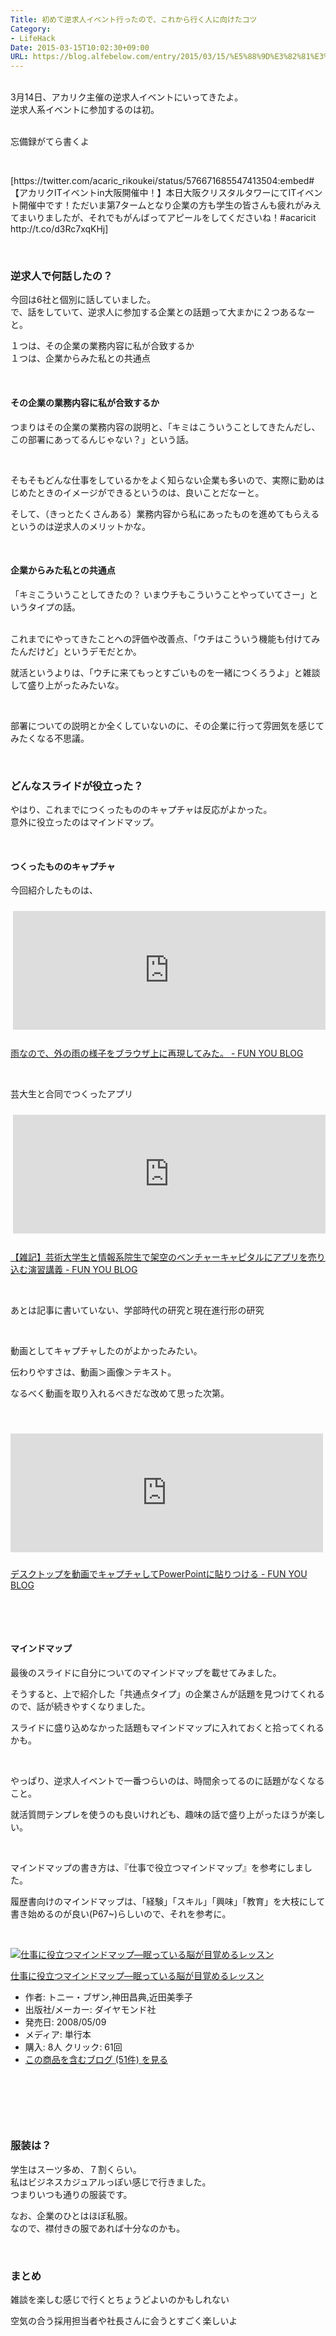 ```yaml
---
Title: 初めて逆求人イベント行ったので、これから行く人に向けたコツ
Category:
- LifeHack
Date: 2015-03-15T10:02:30+09:00
URL: https://blog.alfebelow.com/entry/2015/03/15/%E5%88%9D%E3%82%81%E3%81%A6%E9%80%86%E6%B1%82%E4%BA%BA%E3%82%A4%E3%83%99%E3%83%B3%E3%83%88%E8%A1%8C%E3%81%A3%E3%81%9F%E3%81%AE%E3%81%A7%E3%80%81%E3%81%93%E3%82%8C%E3%81%8B%E3%82%89%E8%A1%8C%E3%81%8F%E4%BA%BA
---
```


<p><br />3月14日、アカリク主催の逆求人イベントにいってきたよ。<br />逆求人系イベントに参加するのは初。</p>
<p><br />忘備録がてら書くよ</p>
<p> </p>
<p>[https://twitter.com/acaric_rikoukei/status/576671685547413504:embed#【アカリクITイベントin大阪開催中！】本日大阪クリスタルタワーにてITイベント開催中です！ただいま第7タームとなり企業の方も学生の皆さんも疲れがみえてまいりましたが、それでもがんばってアピールをしてくださいね！#acaricit http://t.co/d3Rc7xqKHj]</p>
<p><!-- more --></p>
<p> </p>

### 逆求人で何話したの？

<p>今回は6社と個別に話していました。<br />で、話をしていて、逆求人に参加する企業との話題って大まかに２つあるなーと。</p>
<p>１つは、その企業の業務内容に私が合致するか<br />１つは、企業からみた私との共通点</p>
<p> </p>
<h4>その企業の業務内容に私が合致するか</h4>
<p>つまりはその企業の業務内容の説明と、「キミはこういうことしてきたんだし、この部署にあってるんじゃない？」という話。</p>
<p> </p>
<p>そもそもどんな仕事をしているかをよく知らない企業も多いので、実際に勤めはじめたときのイメージができるというのは、良いことだなーと。</p>
<p>そして、（きっとたくさんある）業務内容から私にあったものを進めてもらえるというのは逆求人のメリットかな。</p>
<p> </p>
<h4>企業からみた私との共通点</h4>
<p>「キミこういうことしてきたの？ いまウチもこういうことやっていてさー」というタイプの話。</p>
<p><br />これまでにやってきたことへの評価や改善点、「ウチはこういう機能も付けてみたんだけど」というデモだとか。</p>
<p>就活というよりは、「ウチに来てもっとすごいものを一緒につくろうよ」と雑談して盛り上がったみたいな。</p>
<p> </p>
<p>部署についての説明とか全くしていないのに、その企業に行って雰囲気を感じてみたくなる不思議。</p>
<p> </p>

### どんなスライドが役立った？

<p>やはり、これまでにつくったもののキャプチャは反応がよかった。<br />意外に役立ったのはマインドマップ。</p>
<p> </p>
<h4>つくったもののキャプチャ</h4>
<p>今回紹介したものは、</p>
<p> <iframe class="embed-card embed-blogcard" style="width: 100%; height: 190px; max-width: 500px; margin: 10px 0px;" title="雨なので、外の雨の様子をブラウザ上に再現してみた。 - FUN YOU BLOG" src="http://alfe.hateblo.jp/embed/2014/03/30/%E9%9B%A8%E3%81%AA%E3%81%AE%E3%81%A7%E3%80%81%E5%A4%96%E3%81%AE%E9%9B%A8%E3%81%AE%E6%A7%98%E5%AD%90%E3%82%92%E3%83%96%E3%83%A9%E3%82%A6%E3%82%B6%E4%B8%8A%E3%81%AB%E5%86%8D%E7%8F%BE%E3%81%97%E3%81%A6%E3%81%BF" frameborder="0" scrolling="no"></iframe></p>
<p><a href="http://alfe.hateblo.jp/entry/2014/03/30/%E9%9B%A8%E3%81%AA%E3%81%AE%E3%81%A7%E3%80%81%E5%A4%96%E3%81%AE%E9%9B%A8%E3%81%AE%E6%A7%98%E5%AD%90%E3%82%92%E3%83%96%E3%83%A9%E3%82%A6%E3%82%B6%E4%B8%8A%E3%81%AB%E5%86%8D%E7%8F%BE%E3%81%97%E3%81%A6%E3%81%BF">雨なので、外の雨の様子をブラウザ上に再現してみた。 - FUN YOU BLOG</a></p>
<p> </p>
<p>芸大生と合同でつくったアプリ</p>
<p> <iframe class="embed-card embed-blogcard" style="width: 100%; height: 190px; max-width: 500px; margin: 10px 0px;" title="【雑記】芸術大学生と情報系院生で架空のベンチャーキャピタルにアプリを売り込む演習講義 - FUN YOU BLOG" src="http://alfe.hateblo.jp/embed/2014/12/22/%E8%8A%B8%E8%A1%93%E5%A4%A7%E5%AD%A6%E7%94%9F%E3%81%A8%E6%83%85%E5%A0%B1%E7%B3%BB%E9%99%A2%E7%94%9F%E3%81%A7%E6%9E%B6%E7%A9%BA%E3%81%AE%E3%83%99%E3%83%B3%E3%83%81%E3%83%A3%E3%83%BC%E3%82%AD%E3%83%A3%E3%83%94" frameborder="0" scrolling="no"></iframe></p>
<p><a href="http://alfe.hateblo.jp/entry/2014/12/22/%E8%8A%B8%E8%A1%93%E5%A4%A7%E5%AD%A6%E7%94%9F%E3%81%A8%E6%83%85%E5%A0%B1%E7%B3%BB%E9%99%A2%E7%94%9F%E3%81%A7%E6%9E%B6%E7%A9%BA%E3%81%AE%E3%83%99%E3%83%B3%E3%83%81%E3%83%A3%E3%83%BC%E3%82%AD%E3%83%A3%E3%83%94">【雑記】芸術大学生と情報系院生で架空のベンチャーキャピタルにアプリを売り込む演習講義 - FUN YOU BLOG</a> </p>
<p> </p>
<p>あとは記事に書いていない、学部時代の研究と現在進行形の研究</p>
<p> </p>
<p>動画としてキャプチャしたのがよかったみたい。</p>
<p>伝わりやすさは、動画＞画像＞テキスト。</p>
<p>なるべく動画を取り入れるべきだな改めて思った次第。</p>
<p> </p>
<p><iframe class="embed-card embed-blogcard" style="width: 100%; height: 190px; max-width: 500px; margin: 10px 0px;" title="デスクトップを動画でキャプチャしてPowerPointに貼りつける - FUN YOU BLOG" src="http://alfe.hateblo.jp/embed/2015/01/12/%E3%83%87%E3%82%B9%E3%82%AF%E3%83%88%E3%83%83%E3%83%97%E3%82%92%E5%8B%95%E7%94%BB%E3%81%A7%E3%82%AD%E3%83%A3%E3%83%97%E3%83%81%E3%83%A3%E3%81%97%E3%81%A6PowerPoint%E3%81%AB%E8%B2%BC%E3%82%8A%E3%81%A4%E3%81%91" frameborder="0" scrolling="no">&lt;a href="http://alfe.hateblo.jp/entry/2015/01/12/%E3%83%87%E3%82%B9%E3%82%AF%E3%83%88%E3%83%83%E3%83%97%E3%82%92%E5%8B%95%E7%94%BB%E3%81%A7%E3%82%AD%E3%83%A3%E3%83%97%E3%83%81%E3%83%A3%E3%81%97%E3%81%A6PowerPoint%E3%81%AB%E8%B2%BC%E3%82%8A%E3%81%A4%E3%81%91" data-mce-href="http://alfe.hateblo.jp/entry/2015/01/12/%E3%83%87%E3%82%B9%E3%82%AF%E3%83%88%E3%83%83%E3%83%97%E3%82%92%E5%8B%95%E7%94%BB%E3%81%A7%E3%82%AD%E3%83%A3%E3%83%97%E3%83%81%E3%83%A3%E3%81%97%E3%81%A6PowerPoint%E3%81%AB%E8%B2%BC%E3%82%8A%E3%81%A4%E3%81%91"&gt;デスクトップを動画でキャプチャしてPowerPointに貼りつける - FUN YOU BLOG&lt;/a&gt;</iframe></p>
<p><a href="http://alfe.hateblo.jp/entry/2015/01/12/%E3%83%87%E3%82%B9%E3%82%AF%E3%83%88%E3%83%83%E3%83%97%E3%82%92%E5%8B%95%E7%94%BB%E3%81%A7%E3%82%AD%E3%83%A3%E3%83%97%E3%83%81%E3%83%A3%E3%81%97%E3%81%A6PowerPoint%E3%81%AB%E8%B2%BC%E3%82%8A%E3%81%A4%E3%81%91">デスクトップを動画でキャプチャしてPowerPointに貼りつける - FUN YOU BLOG</a></p>
<p> </p>
<p> </p>
<h4>マインドマップ</h4>
<p>最後のスライドに自分についてのマインドマップを載せてみました。</p>
<p>そうすると、上で紹介した「共通点タイプ」の企業さんが話題を見つけてくれるので、話が続きやすくなりました。</p>
<p>スライドに盛り込めなかった話題もマインドマップに入れておくと拾ってくれるかも。</p>
<p> </p>
<p>やっぱり、逆求人イベントで一番つらいのは、時間余ってるのに話題がなくなること。</p>
<p>就活質問テンプレを使うのも良いけれども、趣味の話で盛り上がったほうが楽しい。</p>
<p> </p>
<p>マインドマップの書き方は、『仕事で役立つマインドマップ』を参考にしました。</p>
<p>履歴書向けのマインドマップは、「経験」「スキル」「興味」「教育」を大枝にして書き始めるのが良い(P67~)らしいので、それを参考に。</p>
<p> </p>
<div class="freezed">
<div class="hatena-asin-detail"><a href="http://www.amazon.co.jp/exec/obidos/ASIN/4478001421/ab1025-22/"><img class="hatena-asin-detail-image" title="仕事に役立つマインドマップ―眠っている脳が目覚めるレッスン" src="http://ecx.images-amazon.com/images/I/51h8EmTXOqL._SL160_.jpg" alt="仕事に役立つマインドマップ―眠っている脳が目覚めるレッスン" /></a>
<div class="hatena-asin-detail-info">
<p class="hatena-asin-detail-title"><a href="http://www.amazon.co.jp/exec/obidos/ASIN/4478001421/ab1025-22/">仕事に役立つマインドマップ―眠っている脳が目覚めるレッスン</a></p>
<ul>
<li><span class="hatena-asin-detail-label">作者:</span> トニー・ブザン,神田昌典,近田美季子</li>
<li><span class="hatena-asin-detail-label">出版社/メーカー:</span> ダイヤモンド社</li>
<li><span class="hatena-asin-detail-label">発売日:</span> 2008/05/09</li>
<li><span class="hatena-asin-detail-label">メディア:</span> 単行本</li>
<li><span class="hatena-asin-detail-label">購入</span>: 8人 <span class="hatena-asin-detail-label">クリック</span>: 61回</li>
<li><a href="http://d.hatena.ne.jp/asin/4478001421/ab1025-22" target="_blank">この商品を含むブログ (51件) を見る</a></li>
</ul>
</div>
<div class="hatena-asin-detail-foot"> </div>
</div>
</div>
<p> </p>
<p> </p>

### 服装は？

<p>学生はスーツ多め、７割くらい。<br />私はビジネスカジュアルっぽい感じで行きました。<br />つまりいつも通りの服装です。</p>
<p>なお、企業のひとはほぼ私服。<br />なので、襟付きの服であれば十分なのかも。</p>
<p> </p>

### まとめ

<p>雑談を楽しむ感じで行くとちょうどよいのかもしれない</p>
<p>空気の合う採用担当者や社長さんに会うとすごく楽しいよ</p>
